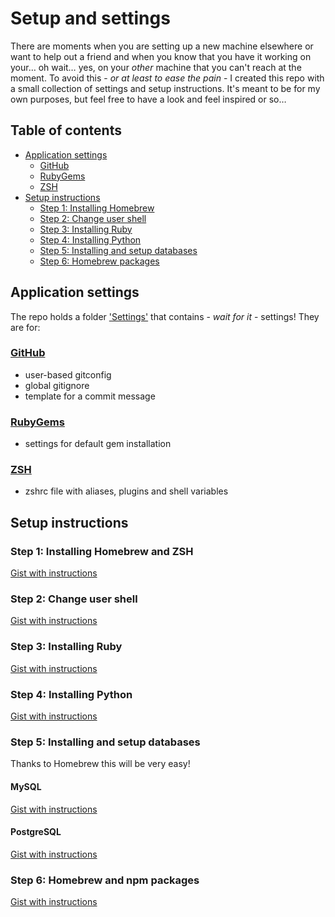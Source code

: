 # Setup and settings

There are moments when you are setting up a new machine elsewhere or want to help out a friend and when you know that you have it working on your… oh wait… yes, on your _other_ machine that you can't reach at the moment. To avoid this - _or at least to ease the pain_ - I created this repo with a small collection of settings and setup instructions. It's meant to be for my own purposes, but feel free to have a look and feel inspired or so…

## Table of contents

- [Application settings](#application-settings)
  - [GitHub](#github)
  - [RubyGems](#rubygems)
  - [ZSH](#zsh)
- [Setup instructions](#setup-instructions)
  - [Step 1: Installing Homebrew](#step-1-installing-homebrew-and-zsh)
  - [Step 2: Change user shell](#step-2-change-user-shell)
  - [Step 3: Installing Ruby](#step-3-installing-ruby)
  - [Step 4: Installing Python](#step-4-installing-python)
  - [Step 5: Installing and setup databases](#step-5-installing-and-setup-databases)
  - [Step 6: Homebrew packages](#step-6-homebrew-packages)

## Application settings

The repo holds a folder ['Settings'](Settings) that contains - _wait for it_ - settings! They are for:

### [GitHub](Settings/GitHub/)

- user-based gitconfig
- global gitignore
- template for a commit message

### [RubyGems](Settings/Ruby/)

- settings for default gem installation

### [ZSH](Settings/ZSH/)

- zshrc file with aliases, plugins and shell variables

## Setup instructions

### Step 1: Installing Homebrew and ZSH

[Gist with instructions](https://gist.github.com/Dirk82/9537697)

### Step 2: Change user shell

[Gist with instructions](https://gist.github.com/Dirk82/9537748)

### Step 3: Installing Ruby

[Gist with instructions](https://gist.github.com/Dirk82/9537818)

### Step 4: Installing Python

[Gist with instructions](https://gist.github.com/Dirk82/e446dd7f4b5f856397264dd351f3f903)

### Step 5: Installing and setup databases

Thanks to Homebrew this will be very easy!

#### MySQL

[Gist with instructions](https://gist.github.com/Dirk82/9537884)

#### PostgreSQL

[Gist with instructions](https://gist.github.com/Dirk82/9538089)

### Step 6: Homebrew and npm packages

[Gist with instructions](https://gist.github.com/Dirk82/9537913)
